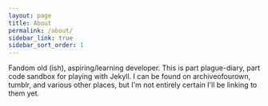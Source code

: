 ```yaml
---
layout: page
title: About
permalink: /about/
sidebar_link: true
sidebar_sort_order: 1
---
```


Fandom old (ish), aspiring/learning developer. This is part plague-diary, part code sandbox for playing with Jekyll. I can be found on archiveofourown, tumblr, and various other places, but I'm not entirely certain I'll be linking to them yet.
